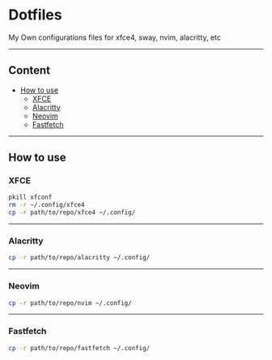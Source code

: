 # Dotfiles

My Own configurations files for xfce4, sway, nvim, alacritty, etc

---

## Content

- [How to use](#how-to-use)
  - [XFCE](#xfce)
  - [Alacritty](#alacritty)
  - [Neovim](#neovim)
  - [Fastfetch](#fastfetch)

---

## How to use

### XFCE

```bash
pkill xfconf
rm -r ~/.config/xfce4
cp -r path/to/repo/xfce4 ~/.config/
```

---

### Alacritty

```bash
cp -r path/to/repo/alacritty ~/.config/
```

---

### Neovim

```bash
cp -r path/to/repo/nvim ~/.config/
```

---

### Fastfetch

```bash
cp -r path/to/repo/fastfetch ~/.config/
```
